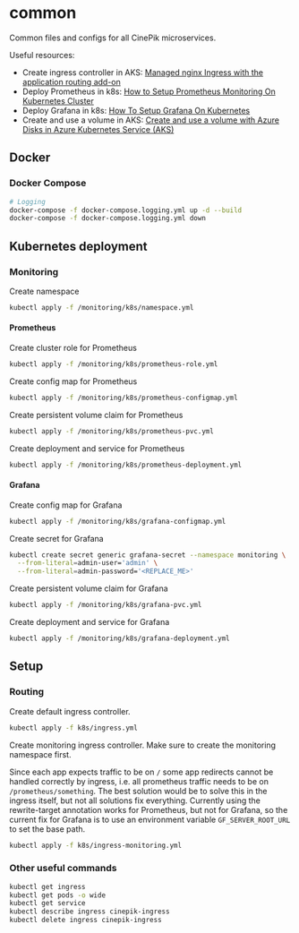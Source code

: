 # common

Common files and configs for all CinePik microservices.

Useful resources:

- Create ingress controller in AKS: [Managed nginx Ingress with the application routing add-on](https://learn.microsoft.com/en-us/azure/aks/app-routing?tabs=default%2Cdeploy-app-default)
- Deploy Prometheus in k8s: [How to Setup Prometheus Monitoring On Kubernetes Cluster](https://devopscube.com/setup-prometheus-monitoring-on-kubernetes/)
- Deploy Grafana in k8s: [How To Setup Grafana On Kubernetes](https://devopscube.com/setup-grafana-kubernetes/)
- Create and use a volume in AKS: [Create and use a volume with Azure Disks in Azure Kubernetes Service (AKS)](https://learn.microsoft.com/en-us/azure/aks/azure-csi-disk-storage-provision)

## Docker

### Docker Compose

```bash
# Logging
docker-compose -f docker-compose.logging.yml up -d --build
docker-compose -f docker-compose.logging.yml down
```

## Kubernetes deployment

### Monitoring

Create namespace

```bash
kubectl apply -f /monitoring/k8s/namespace.yml
```

#### Prometheus

Create cluster role for Prometheus

```bash
kubectl apply -f /monitoring/k8s/prometheus-role.yml
```

Create config map for Prometheus

```bash
kubectl apply -f /monitoring/k8s/prometheus-configmap.yml
```

Create persistent volume claim for Prometheus

```bash
kubectl apply -f /monitoring/k8s/prometheus-pvc.yml
```

Create deployment and service for Prometheus

```bash
kubectl apply -f /monitoring/k8s/prometheus-deployment.yml
```

#### Grafana

 Create config map for Grafana

```bash
kubectl apply -f /monitoring/k8s/grafana-configmap.yml
```

Create secret for Grafana

```bash
kubectl create secret generic grafana-secret --namespace monitoring \
  --from-literal=admin-user='admin' \
  --from-literal=admin-password='<REPLACE_ME>'
```

Create persistent volume claim for Grafana

```bash
kubectl apply -f /monitoring/k8s/grafana-pvc.yml
```

Create deployment and service for Grafana

```bash
kubectl apply -f /monitoring/k8s/grafana-deployment.yml
```

## Setup

### Routing

Create default ingress controller.

```bash
kubectl apply -f k8s/ingress.yml
```

Create monitoring ingress controller. Make sure to create the monitoring namespace first.

Since each app expects traffic to be on `/` some app redirects cannot be handled correctly by ingress, i.e. all prometheus traffic needs to be on `/prometheus/something`.
The best solution would be to solve this in the ingress itself, but not all solutions fix everything. Currently using the rewrite-target annotation works for Prometheus, but not for Grafana, so the current fix for Grafana is to use an environment variable `GF_SERVER_ROOT_URL` to set the base path.

```bash
kubectl apply -f k8s/ingress-monitoring.yml
```

### Other useful commands

```bash
kubectl get ingress
kubectl get pods -o wide
kubectl get service
kubectl describe ingress cinepik-ingress
kubectl delete ingress cinepik-ingress
```

